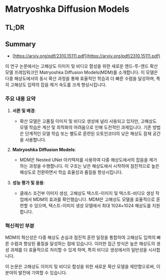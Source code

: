 # Matryoshka Diffusion Models
## TL;DR
## Summary
- [https://arxiv.org/pdf/2310.15111.pdf](https://arxiv.org/pdf/2310.15111.pdf)

이 연구 논문에서는 고해상도 이미지 및 비디오 합성을 위한 새로운 엔드-투-엔드 확산 모델 프레임워크인 Matryoshka Diffusion Models(MDM)를 소개합니다. 이 모델은 다중 해상도에서의 동시 확산 과정을 통해 효율적인 학습과 더 빠른 수렴을 달성하며, 특히 고해상도 입력의 잡음 제거 속도를 크게 향상시킵니다.

### 주요 내용 요약

1. **서론 및 배경**:
   - 확산 모델은 고품질 이미지 및 비디오 생성에 널리 사용되고 있지만, 고해상도 모델 학습은 계산 및 최적화의 어려움으로 인해 도전적인 과제입니다. 기존 방법은 단계적인 모델 학습 또는 별도로 훈련된 오토인코더의 낮은 해상도 잠재 공간을 사용합니다.

2. **Matryoshka Diffusion Models**:
   - MDM은 Nested UNet 아키텍처를 사용하여 다중 해상도에서의 잡음을 제거하는 과정을 수행합니다. 이 구조는 낮은 해상도에서 시작하여 점진적으로 높은 해상도로 전환하면서 학습 효율성과 품질을 향상시킵니다.

3. **성능 평가 및 응용**:
   - 클래스 조건부 이미지 생성, 고해상도 텍스트-이미지 및 텍스트-비디오 생성 작업에서 MDM의 효과를 확인했습니다. MDM은 고해상도 모델을 효율적으로 훈련할 수 있으며, 텍스트-이미지 생성 모델에서 최대 1024×1024 해상도를 지원합니다.

### 혁신적인 부분
MDM의 혁신성은 다중 해상도 손실과 점진적 훈련 일정을 통합하여 고해상도 입력의 빠른 수렴과 향상된 품질을 달성하는 점에 있습니다. 이러한 접근 방식은 높은 해상도의 생성 과제를 더 효율적으로 처리할 수 있게 하며, 특히 비디오 생성에서의 일반성을 시사합니다.

이 논문은 고해상도 이미지 및 비디오 합성을 위한 새로운 확산 모델을 제안함으로써, 이 분야의 발전에 기여할 수 있습니다.